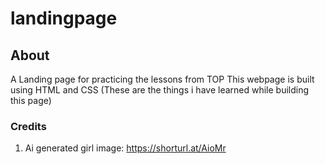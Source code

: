 # landingpage
## About
A Landing page for practicing the lessons from TOP 
This webpage is built using HTML and CSS (These are the things i have learned while building this page)

### Credits
1. Ai generated girl image: https://shorturl.at/AioMr
